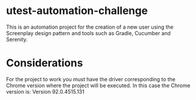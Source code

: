 # utest-automation-challenge
This is an automation project for the creation of a new user using the Screenplay design pattern and tools such as Gradle, Cucumber and Serenity.

# Considerations
For the project to work you must have the driver corresponding to the Chrome version where the project will be executed.
In this case the Chrome version is: Version 92.0.4515.131
